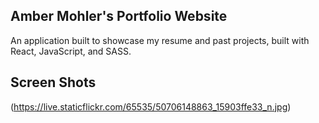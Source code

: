 ## Amber Mohler's Portfolio Website
An application built to showcase my resume and past projects, built with React, JavaScript, and SASS. 

## Screen Shots
(https://live.staticflickr.com/65535/50706148863_15903ffe33_n.jpg)
